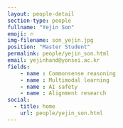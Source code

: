 ```yaml
---
layout: people-detail
section-type: people
fullname: "Yejin Son"
emoji: 🔥
img-filename: son_yejin.jpg
position: "Master Student"
permalink: people/yejin_son.html
email: yejinhand@yonsei.ac.kr
fields:
    - name : Commonsense reasoning
    - name : Multimodal learning
    - name : AI safety
    - name : Alignment research
social:
  - title: home
    url: people/yejin_son.html
---
```

